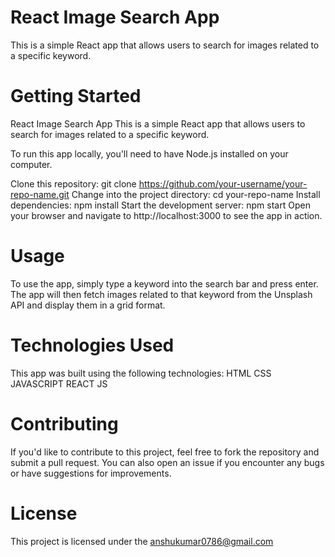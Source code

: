 
# React Image Search App
This is a simple React app that allows users to search for images related to a specific keyword.

# Getting Started

React Image Search App
This is a simple React app that allows users to search for images related to a specific keyword.

To run this app locally, you'll need to have Node.js installed on your computer.

Clone this repository: git clone https://github.com/your-username/your-repo-name.git
Change into the project directory: cd your-repo-name
Install dependencies: npm install
Start the development server: npm start
Open your browser and navigate to http://localhost:3000 to see the app in action.
# Usage
To use the app, simply type a keyword into the search bar and press enter. The app will then fetch images related to that keyword from the Unsplash API and display them in a grid format.

# Technologies Used

This app was built using the following technologies:
HTML
CSS
JAVASCRIPT
REACT JS

# Contributing
If you'd like to contribute to this project, feel free to fork the repository and submit a pull request. You can also open an issue if you encounter any bugs or have suggestions for improvements.

# License
This project is licensed under the anshukumar0786@gmail.com
